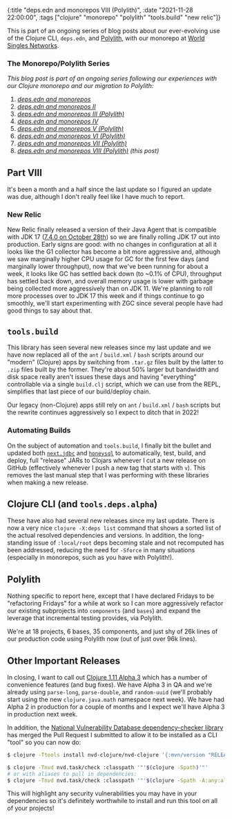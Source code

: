 {:title "deps.edn and monorepos VIII (Polylith)",
 :date "2021-11-28 22:00:00",
 :tags ["clojure" "monorepo" "polylith" "tools.build" "new relic"]}

This is part of an ongoing series of blog posts about our ever-evolving use of the Clojure CLI,
`deps.edn`, and [Polylith](https://polylith.gitbook.io/), with our monorepo at
[World Singles Networks](https://worldsinglesnetworks.com).<!--more-->

### The Monorepo/Polylith Series

_This blog post is part of an ongoing series following our experiences with our Clojure monorepo and our migration to Polylith:_

1. _[deps.edn and monorepos](https://corfield.org/blog/2021/02/23/deps-edn-monorepo/)_
2. _[deps.edn and monorepos II](https://corfield.org/blog/2021/04/21/deps-edn-monorepo-2/)_
3. _[deps.edn and monorepos III (Polylith)](https://corfield.org/blog/2021/06/06/deps-edn-monorepo-3/)_
4. _[deps.edn and monorepos IV](https://corfield.org/blog/2021/07/21/deps-edn-monorepo-4/)_
5. _[deps.edn and monorepos V (Polylith)](https://corfield.org/blog/2021/08/25/deps-edn-monorepo-5/)_
6. _[deps.edn and monorepos VI (Polylith)](https://corfield.org/blog/2021/10/01/deps-edn-monorepo-6/)_
7. _[deps.edn and monorepos VII (Polylith)](https://corfield.org/blog/2021/10/13/deps-edn-monorepo-7/)_
8. _[deps.edn and monorepos VIII (Polylith)](https://corfield.org/blog/2021/11/28/deps-edn-monorepo-8/) (this post)_

## Part VIII

It's been a month and a half since the last update so I figured an update was due, although I don't
really feel like I have much to report.

### New Relic

New Relic finally released a version of their Java Agent that is compatible with JDK 17
([7.4.0 on October 28th](https://docs.newrelic.com/docs/release-notes/agent-release-notes/java-release-notes/java-agent-740/))
so we are finally rolling JDK 17 out into production. Early signs are good: with no
changes in configuration at all it looks like the G1 collector has become a bit more aggressive and,
although we saw marginally higher CPU usage for GC for the first few days (and
marginally lower throughput), now that we've been running for about a week, it
looks like GC has settled back down (to ~0.1% of CPU), throughput has settled
back down, and overall memory usage is lower with garbage being collected more
aggressively than on JDK 11. We're planning to roll more processes over to JDK 17
this week and if things continue to go smoothly, we'll start experimenting with
ZGC since several people have had good things to say about that.

## `tools.build`

This library has seen several new releases since my last update and we have
now replaced all of the `ant` / `build.xml` / `bash` scripts around our "modern"
(Clojure) apps by switching from `.tar.gz` files built by the latter to `.zip`
files built by the former. They're about 50% larger but bandwidth and disk
space really aren't issues these days and having "everything" controllable via
a single `build.clj` script, which we can use from the REPL, simplifies that
last piece of our build/deploy chain.

Our legacy (non-Clojure) apps still rely on `ant` / `build.xml` / `bash` scripts
but the rewrite continues aggressively so I expect to ditch that in 2022!

### Automating Builds

On the subject of automation and `tools.build`, I finally bit the bullet and
updated both [`next.jdbc`](https://github.com/seancorfield/next-jdbc) and
[`honeysql`](https://github.com/seancorfield/honeysql) to automatically,
test, build, and deploy, full "release" JARs to Clojars whenever I cut a
new release on GitHub (effectively whenever I push a new tag that starts with `v`).
This removes the last manual step that I was performing with these libraries
when making a new release.

## Clojure CLI (and `tools.deps.alpha`)

These have also had several new releases since my last update. There is now
a very nice `clojure -X:deps list` command that shows a sorted list of the
actual resolved dependencies and versions. In addition, the long-standing
issue of `:local/root` deps becoming stale and not recomputed has been
addressed, reducing the need for `-Sforce` in many situations (especially
in monorepos, such as you have with Polylith!).

## Polylith

Nothing specific to report here, except that I have declared Fridays to
be "refactoring Fridays" for a while at work so I can more aggressively
refactor our existing subprojects into `components` (and `bases`) and
expand the leverage that incremental testing provides, via Polylith.

We're at 18 projects, 6 bases, 35 components, and just shy of 26k lines
of our production code using Polylith now (out of just over 96k lines).

## Other Important Releases

In closing, I want to call out [Clojure 1.11 Alpha 3](https://clojure.org/releases/devchangelog#v1.11.0-alpha3)
which has a number of convenience features (and bug fixes). We have Alpha 3 in QA
and we're already using `parse-long`, `parse-double`, and `random-uuid` (we'll
probably start using the new `clojure.java.math` namespace next week). We have
had Alpha 2 in production for a couple of months and I expect we'll have Alpha
3 in production next week.

In addition, the [National Vulnerability Database dependency-checker library](https://github.com/rm-hull/nvd-clojure/)
has merged the Pull Request I submitted to allow it to be installed as a CLI "tool"
so you can now do:

```bash
$ clojure -Ttools install nvd-clojure/nvd-clojure '{:mvn/version "RELEASE"}' :as nvd

$ clojure -Tnvd nvd.task/check :classpath '"'$(clojure -Spath)'"'
# or with aliases to pull in dependencies:
$ clojure -Tnvd nvd.task/check :classpath '"'$(clojure -Spath -A:any:aliases)'"'
```

This will highlight any security vulnerabilities you may have in your dependencies
so it's definitely worthwhile to install and run this tool on all of your projects!

